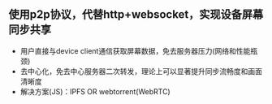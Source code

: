 ## 使用p2p协议，代替http+websocket，实现设备屏幕同步共享
* 用户直接与device client通信获取屏幕数据，免去服务器压力(网络和性能瓶颈)
* 去中心化，免去中心服务器二次转发，理论上可以显著提升同步流畅度和画面清晰度
* 解决方案(JS)：IPFS OR webtorrent(WebRTC)
